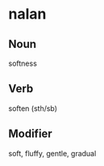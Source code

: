 nalan
===

Noun
---

softness

Verb
---

soften (sth/sb)

Modifier
---

soft, fluffy, gentle, gradual